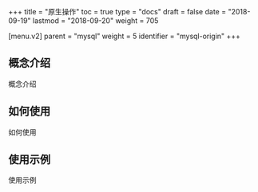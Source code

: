 +++
title = "原生操作"
toc = true
type = "docs"
draft = false
date = "2018-09-19"
lastmod = "2018-09-20"
weight = 705

[menu.v2]
  parent = "mysql"
  weight = 5
  identifier = "mysql-origin"
+++

## 概念介绍

概念介绍

## 如何使用

如何使用

## 使用示例

使用示例
